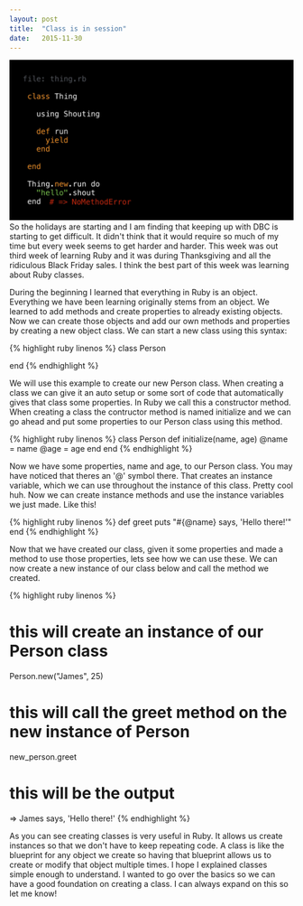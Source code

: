 ```yaml
---
layout: post
title:  "Class is in session"
date:   2015-11-30
---
```


<span class="image featured"><img src="/images/class.jpeg" alt=""></span>
So the holidays are starting and I am finding that keeping up with DBC is starting to get difficult. It didn't think that it would require so much of my time but every week seems to get harder and harder. This week was out third week of learning Ruby and it was during Thanksgiving and all the ridiculous Black Friday sales. I think the best part of this week was learning about Ruby classes.

During the beginning I learned that everything in Ruby is an object. Everything we have been learning originally stems from an object. We learned to add methods and create properties to already existing objects. Now we can create those objects and add our own methods and properties by creating a new object class. We can start a new class using this syntax:

{% highlight ruby linenos %}
class Person

end
{% endhighlight %}

We will use this example to create our new Person class. When creating a class we can give it an auto setup or some sort of code that automatically gives that class some properties. In Ruby we call this a constructor method. When creating a class the contructor method is named initialize and we can go ahead and put some properties to our Person class using this method.

{% highlight ruby linenos %}
class Person
  def initialize(name, age)
    @name = name
    @age = age
  end
end
{% endhighlight %}

Now we have some properties, name and age, to our Person class. You may have noticed that theres an '@' symbol there. That creates an instance variable, which we can use throughout the instance of this class. Pretty cool huh. Now we can create instance methods and use the instance variables we just made. Like this!

{% highlight ruby linenos %}
def greet
  puts "#{@name} says, 'Hello there!'"
end
{% endhighlight %}

Now that we have created our class, given it some properties and made a method to use those properties, lets see how we can use these. We can now create a new instance of our class below and call the method we created.

{% highlight ruby linenos %}
# this will create an instance of our Person class
Person.new("James", 25)

# this will call the greet method on the new instance of Person
new_person.greet

# this will be the output
=> James says, 'Hello there!'
{% endhighlight %}

As you can see creating classes is very useful in Ruby. It allows us create instances so that we don't have to keep repeating code. A class is like the blueprint for any object we create so having that blueprint allows us to create or modify that object multiple times. I hope I explained classes simple enough to understand. I wanted to go over the basics so we can have a good foundation on creating a class. I can always expand on this so let me know!